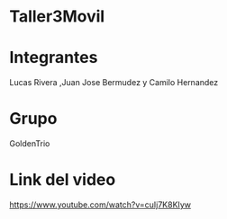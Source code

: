 # Taller3Movil

# Integrantes

Lucas Rivera
,Juan Jose Bermudez
y Camilo Hernandez

# Grupo

GoldenTrio

# Link del video 
https://www.youtube.com/watch?v=cuIj7K8KIyw
